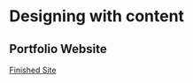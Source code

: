 <h1>Designing with content</h1>

<h2>Portfolio Website</h2>

[Finished Site](http://sarahjaneowens.github.io/ixd301-portfolio/index.html) 